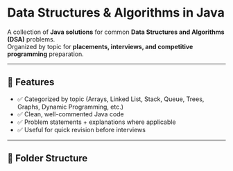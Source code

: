 # Data Structures & Algorithms in Java

A collection of **Java solutions** for common **Data Structures and Algorithms (DSA)** problems.  
Organized by topic for **placements, interviews, and competitive programming** preparation.

---

## 📌 Features
- ✅ Categorized by topic (Arrays, Linked List, Stack, Queue, Trees, Graphs, Dynamic Programming, etc.)
- ✅ Clean, well-commented Java code
- ✅ Problem statements + explanations where applicable
- ✅ Useful for quick revision before interviews

---

## 📂 Folder Structure
